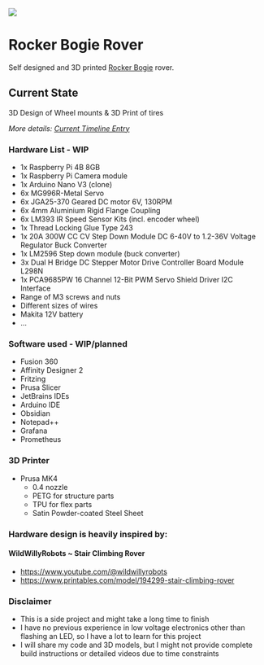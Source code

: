 ![](/documentation/Images/Week2.jpg)

# Rocker Bogie Rover
Self designed and 3D printed [Rocker Bogie](https://en.wikipedia.org/wiki/Rocker-bogie) rover.

## Current State

3D Design of Wheel mounts & 3D Print of tires

_More details: [Current Timeline Entry](/documentation/Timeline/October%202024.md)_

### Hardware List - WIP
- 1x Raspberry Pi 4B 8GB
- 1x Raspberry Pi Camera module
- 1x Arduino Nano V3 (clone)
- 6x MG996R-Metal Servo
- 6x JGA25-370 Geared DC motor 6V, 130RPM
- 6x 4mm Aluminium Rigid Flange Coupling
- 6x LM393 IR Speed Sensor Kits (incl. encoder wheel)
- 1x Thread Locking Glue Type 243
- 1x 20A 300W CC CV Step Down Module DC 6-40V to 1.2-36V Voltage Regulator Buck Converter
- 1x LM2596 Step down module (buck converter)
- 3x Dual H Bridge DC Stepper Motor Drive Controller Board Module L298N
- 1x PCA9685PW 16 Channel 12-Bit PWM Servo Shield Driver I2C Interface
- Range of M3 screws and nuts
- Different sizes of wires
- Makita 12V battery
- ...

### Software used - WIP/planned
- Fusion 360
- Affinity Designer 2
- Fritzing
- Prusa Slicer
- JetBrains IDEs
- Arduino IDE
- Obsidian
- Notepad++
- Grafana
- Prometheus

### 3D Printer
- Prusa MK4
  - 0.4 nozzle
  - PETG for structure parts
  - TPU for flex parts
  - Satin Powder-coated Steel Sheet

### Hardware design is heavily inspired by:

#### WildWillyRobots ~ Stair Climbing Rover
- https://www.youtube.com/@wildwillyrobots
- https://www.printables.com/model/194299-stair-climbing-rover

### Disclaimer
- This is a side project and might take a long time to finish
- I have no previous experience in low voltage electronics other than flashing an LED,
  so I have a lot to learn for this project
- I will share my code and 3D models, but I might not provide complete build instructions
  or detailed videos due to time constraints
